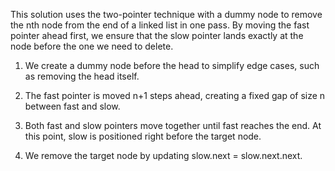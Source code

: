 This solution uses the two-pointer technique with a dummy node to remove the nth node from the end of a linked list in one pass.
By moving the fast pointer ahead first, we ensure that the slow pointer lands exactly at the node before the one we need to delete.

1. We create a dummy node before the head to simplify edge cases, such as removing the head itself.

2. The fast pointer is moved n+1 steps ahead, creating a fixed gap of size n between fast and slow.

3. Both fast and slow pointers move together until fast reaches the end. At this point, slow is positioned right before the target node.

4. We remove the target node by updating slow.next = slow.next.next.
